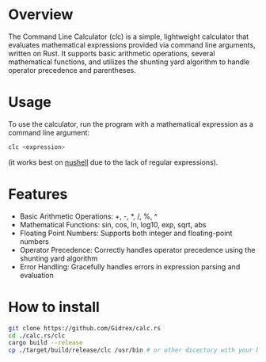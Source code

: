 # Overview
The Command Line Calculator (clc) is a simple, lightweight calculator that evaluates mathematical expressions provided via command line arguments, written on Rust. It supports basic arithmetic operations, several mathematical functions, and utilizes the shunting yard algorithm to handle operator precedence and parentheses.

# Usage
To use the calculator, run the program with a mathematical expression as a command line argument:

```sh
clc <expression>
```
(it works best on [nushell](https://github.com/nushell/nushell) due to the lack of regular expressions).

# Features
- Basic Arithmetic Operations: +, -, *, /, %, ^
- Mathematical Functions: sin, cos, ln, log10, exp, sqrt, abs
- Floating Point Numbers: Supports both integer and floating-point numbers
- Operator Precedence: Correctly handles operator precedence using the shunting yard algorithm
- Error Handling: Gracefully handles errors in expression parsing and evaluation

# How to install
```sh
git clone https://github.com/Gidrex/calc.rs
cd ./calc.rs/clc
cargo build --release
cp ./target/build/release/clc /usr/bin # or other dicectory with your binares
```

